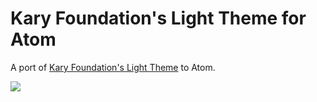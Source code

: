 # Kary Foundation's Light Theme for Atom

A port of [Kary Foundation's Light Theme](https://github.com/karyfoundation/syntax-theme) to Atom.

![](https://camo.githubusercontent.com/2b11ceb30b1b23d77d286955e04ed368ecd62adc/687474703a2f2f6b6172792e75732f47697448756257696465496d616765732f6b662d7468656d65732f6c696768742e706e67)